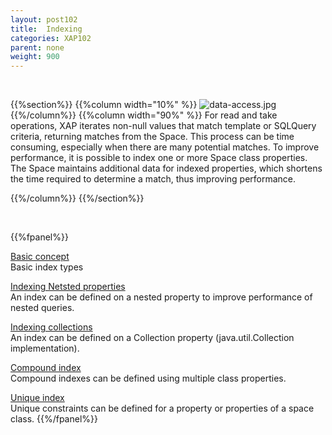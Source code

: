 ```yaml
---
layout: post102
title:  Indexing
categories: XAP102
parent: none
weight: 900
---
```


<br>

{{%section%}}
{{%column width="10%" %}}
![data-access.jpg](/attachment_files/subject/index.png)
{{%/column%}}
{{%column width="90%" %}}
For read and take operations, XAP iterates non-null values that match template or SQLQuery criteria, returning matches from the Space. This process can be time consuming, especially when there are many potential matches. To improve performance, it is possible to index one or more Space class properties. The Space maintains additional data for indexed properties, which shortens the time required to determine a match, thus improving performance.

{{%/column%}}
{{%/section%}}

<br>


{{%fpanel%}}

[Basic concept](./indexing.html)<br>
Basic index types

[Indexing Netsted properties](./indexing-nested-properties.html)<br>
An index can be defined on a nested property to improve performance of nested queries.

[Indexing collections](./indexing-collections.html)<br>
An index can be defined on a Collection property (java.util.Collection implementation).

[Compound index](./indexing-compound.html)<br>
Compound indexes can be defined using multiple class properties.

[Unique index](./indexing-unique.html)<br>
Unique constraints can be defined for a property or properties of a space class.
{{%/fpanel%}}
